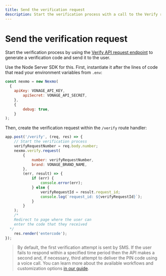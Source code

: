 ```yaml
---
title: Send the verification request
description: Start the verification process with a call to the Verify request endpoint
---
```


# Send the verification request

Start the verification process by using the [Verify API request endpoint](/api/verify#verifyRequest) to generate a verification code and send it to the user.

Use the Node Server SDK for this. First, instantiate it after the lines of code that read your environment variables from `.env`:

```javascript
const nexmo = new Nexmo(
  {
    apiKey: VONAGE_API_KEY,
		apiSecret: VONAGE_API_SECRET,
	},
	{
		debug: true,
	}
);
```

Then, create the verification request within the `/verify` route handler:

```javascript
app.post('/verify', (req, res) => {
	// Start the verification process
	verifyRequestNumber = req.body.number;
	nexmo.verify.request(
		{
			number: verifyRequestNumber,
			brand: VONAGE_BRAND_NAME,
		},
		(err, result) => {
			if (err) {
				console.error(err);
			} else {
				verifyRequestId = result.request_id;
				console.log(`request_id: ${verifyRequestId}`);
			}
		}
	);
	/* 
    Redirect to page where the user can 
    enter the code that they received
  */
	res.render('entercode');
});
```

> By default, the first verification attempt is sent by SMS. If the user fails to respond within a specified time period then the API makes a second and, if necessary, third attempt to deliver the PIN code using a voice call. You can learn more about the available workflows and customization options [in our guide](/verify/guides/workflows-and-events).